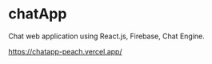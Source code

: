 # chatApp

Chat web application using React.js, Firebase, Chat Engine.

https://chatapp-peach.vercel.app/
